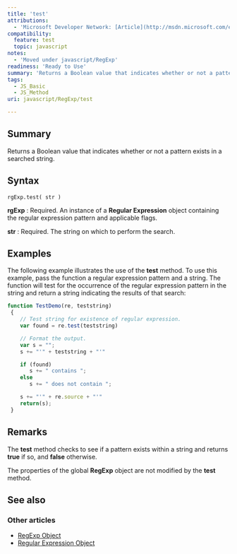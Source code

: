 ```yaml
---
title: 'test'
attributions:
  - 'Microsoft Developer Network: [Article](http://msdn.microsoft.com/en-us/library/ie/a55e5s6b(v=vs.94).aspx)'
compatibility:
  feature: test
  topic: javascript
notes:
  - 'Moved under javascript/RegExp'
readiness: 'Ready to Use'
summary: 'Returns a Boolean value that indicates whether or not a pattern exists in a searched string.'
tags:
  - JS_Basic
  - JS_Method
uri: javascript/RegExp/test

---
```

## Summary

Returns a Boolean value that indicates whether or not a pattern exists in a searched string.

## Syntax

    rgExp.test( str )

**rgExp**
:   Required. An instance of a **Regular Expression** object containing the regular expression pattern and applicable flags.

**str**
:   Required. The string on which to perform the search.

## Examples

The following example illustrates the use of the **test** method. To use this example, pass the function a regular expression pattern and a string. The function will test for the occurrence of the regular expression pattern in the string and return a string indicating the results of that search:

``` js
function TestDemo(re, teststring)
 {
    // Test string for existence of regular expression.
    var found = re.test(teststring)

    // Format the output.
    var s = "";
    s += "'" + teststring + "'"

    if (found)
       s += " contains ";
    else
       s += " does not contain ";

    s += "'" + re.source + "'"
    return(s);
 }
```

## Remarks

The **test** method checks to see if a pattern exists within a string and returns **true** if so, and **false** otherwise.

The properties of the global **RegExp** object are not modified by the **test** method.

## See also

### Other articles

-   [RegExp Object](/javascript/RegExp)
-   [Regular Expression Object](/javascript/regular_expression)

